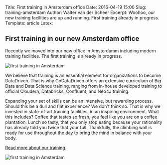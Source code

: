 Title: First training in Amsterdam office
Date: 2016-04-19 15:00
Slug: training-amsterdam
Author: Walter van der Scheer
Excerpt: Woohoo, our new training facilities are up and running. First training already in progress.
Template: article
Latex:

## First training in our new Amsterdam office

<span class="lead">Recently we moved into our new office in Amsterdamm including modern training facilities. The first training is already in progress.</span>

![first training in Amsterdam](static/images/training-office/first-training-amsterdam-office-1.jpg)

We believe that training is an essential element for organizations to become DataDriven. That is why GoDataDriven offers an extensive curriculum of Big Data and Data Science training, ranging from in-house developed training to official Cloudera, Databricks, Confluent, and Neo4J training. 

Expanding your set of skills can be an intensive, but rewarding process. Should this be a dull and flat experience? We don't think so. That is why we invested in state-of-art training facilities, in an inspiring environment. What this includes? Coffee that tastes so fresh, you feel like you are on a coffee plantation. Lunch so tasty, that you only stop eating because your rationality has already told you twice that your full. Thankfully, the climbing wall is ready for use throughout the day to bring the mind in balance with your body.

[Read more about our training](http://www.godatadriven.com/training-overview "Overview of training").

![first training in Amsterdam](static/images/training-office/first-training-amsterdam-office-2.jpg)

